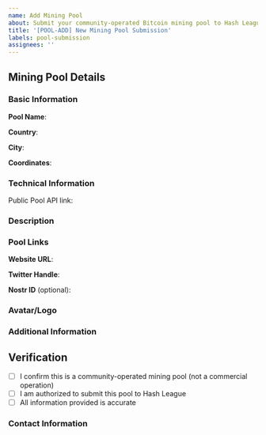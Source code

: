 ```yaml
---
name: Add Mining Pool
about: Submit your community-operated Bitcoin mining pool to Hash League
title: '[POOL-ADD] New Mining Pool Submission'
labels: pool-submission
assignees: ''
---
```


## Mining Pool Details

### Basic Information

**Pool Name**: 
<!-- e.g. Tokyo Bitcoin Hub -->

**Country**: 
<!-- e.g. Japan -->

**City**:
<!-- e.g. Tokyo -->

**Coordinates**:
<!-- Decimal latitude and longitude coordinates, e.g. 35.6895, 139.6917 -->

### Technical Information

Public Pool API link:

### Description

<!-- A brief description of your mining pool, its mission, when it was established, and what makes it unique. -->
<!-- Example: Started by the Tokyo Bitcoin community in 2021, this mining pool emphasizes education and decentralization while supporting local Bitcoin events. -->

### Pool Links

**Website URL**:
<!-- Full URL including https://, e.g. https://tokyobitcoinhub.com -->

**Twitter Handle**:
<!-- Full URL, e.g. https://twitter.com/tokyobtchub -->

**Nostr ID** (optional):
<!-- Your Nostr npub or hex key -->

### Avatar/Logo

<!-- Please attach a square image, at least or 500x500 pixels for your pool avatar -->
<!-- If you don't have an image ready, you can submit the issue and add it later in the comments -->

### Additional Information

<!-- Any other information you'd like to share about your mining pool -->

## Verification

- [ ] I confirm this is a community-operated mining pool (not a commercial operation)
- [ ] I am authorized to submit this pool to Hash League
- [ ] All information provided is accurate

### Contact Information

<!-- Optional: Provide contact information if you'd like to be reached about your submission -->

